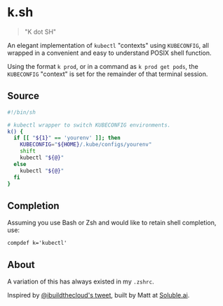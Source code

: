 # k.sh

> "K dot SH"

An elegant implementation of `kubectl` "contexts" using `KUBECONFIG`,
all wrapped in a convenient and easy to understand POSIX shell function.

Using the format `k prod`, or in a command as `k prod get pods`, the
`KUBECONFIG` "context" is set for the remainder of that terminal session.

## Source

```sh
#!/bin/sh

# kubectl wrapper to switch KUBECONFIG environments.
k() {
  if [[ "${1}" == 'yourenv' ]]; then
    KUBECONFIG="${HOME}/.kube/configs/yourenv"
    shift
    kubectl "${@}"
  else
    kubectl "${@}"
  fi
}
```

## Completion

Assuming you use Bash or Zsh and would like to retain shell completion, use:

`compdef k='kubectl'`

## About

A variation of this has always existed in my `.zshrc`.

Inspired by [@ibuildthecloud's tweet](https://twitter.com/ibuildthecloud/status/1303329978088484869),
built by Matt at [Soluble.ai](https://www.soluble.ai).
